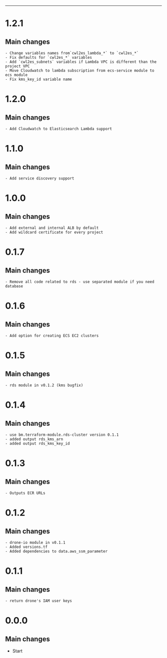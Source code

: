 ---
# 1.2.1
## Main changes
    - Change variables names from`cwl2es_lambda_*` to `cwl2es_*`
    - Fix defaults for `cwl2es_*` variables
    - Add `cwl2es_subnets` variables if Lambda VPC is different than the project VPC
    - Move Cloudwatch to lambda subscription from ecs-service module to ecs module
    - Fix kms_key_id variable name

# 1.2.0
## Main changes
    - Add Cloudwatch to Elasticsearch Lambda support

# 1.1.0
## Main changes
    - Add service discovery support

# 1.0.0
## Main changes
    - Add external and internal ALB by default
    - Add wildcard certificate for every project

# 0.1.7
## Main changes
    - Remove all code related to rds - use separated module if you need database

# 0.1.6
## Main changes
    - Add option for creating ECS EC2 clusters

# 0.1.5
## Main changes
    - rds module in v0.1.2 (kms bugfix)

# 0.1.4
## Main changes
    - use bm.terraform-module.rds-cluster version 0.1.1
    - added output rds_kms_arn
    - added output rds_kms_key_id

# 0.1.3
## Main changes
    - Outputs ECR URLs

# 0.1.2
## Main changes
    - drone-io module in v0.1.1
    - Added versions.tf
    - Added dependencies to data.aws_ssm_parameter

# 0.1.1
## Main changes
    - return drone's IAM user keys

# 0.0.0

## Main changes
* Start
